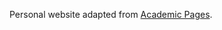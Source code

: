 Personal website adapted from [Academic Pages](https://github.com/academicpages/academicpages.github.io).